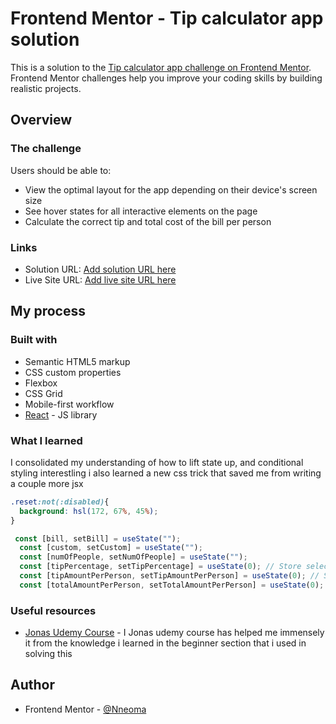 # Frontend Mentor - Tip calculator app solution

This is a solution to the [Tip calculator app challenge on Frontend Mentor](https://www.frontendmentor.io/challenges/tip-calculator-app-ugJNGbJUX). Frontend Mentor challenges help you improve your coding skills by building realistic projects.


## Overview

### The challenge

Users should be able to:

- View the optimal layout for the app depending on their device's screen size
- See hover states for all interactive elements on the page
- Calculate the correct tip and total cost of the bill per person

### Links

- Solution URL: [Add solution URL here](https://your-solution-url.com)
- Live Site URL: [Add live site URL here](https://your-live-site-url.com)

## My process

### Built with

- Semantic HTML5 markup
- CSS custom properties
- Flexbox
- CSS Grid
- Mobile-first workflow
- [React](https://reactjs.org/) - JS library



### What I learned
I consolidated my understanding of how to lift state up, and conditional styling interestling i also learned a new css trick that saved me from writing a couple more jsx


```css
.reset:not(:disabled){
  background: hsl(172, 67%, 45%);
}
```
```js
 const [bill, setBill] = useState("");
  const [custom, setCustom] = useState("");
  const [numOfPeople, setNumOfPeople] = useState("");
  const [tipPercentage, setTipPercentage] = useState(0); // Store selected tip percentage
  const [tipAmountPerPerson, setTipAmountPerPerson] = useState(0); // Store calculated tip amount
  const [totalAmountPerPerson, setTotalAmountPerPerson] = useState(0); // Store calculated total amount

```


### Useful resources

- [Jonas Udemy Course](https://www.udemy.com/course/the-ultimate-react-course/) - I Jonas udemy course has helped me immensely it from the knowledge i learned in the beginner section that i used in solving this

## Author

- Frontend Mentor - [@Nneoma](https://www.frontendmentor.io/profile/SatellitePeace)


